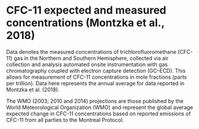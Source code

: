 # CFC-11 expected and measured concentrations (Montzka et al., 2018)

Data denotes the measured concentrations of trichlorofluoromethane (CFC-11) gas in the Northern and Southern Hemisphere, collected via air collection and analysis automated onsite instrumentation with gas chromatography coupled with electron capture detection (GC–ECD). This allows for measurement of CFC-11 concentrations in mole fractions (parts per trillion). Data here represents the annual average for data reported in Montzka et al. (2018).

The WMO (2003; 2010 and 2014) projections are those published by the World Meteorological Organization (WMO) and represent the global average expected change in CFC-11 concentrations based on reported emissions of CFC-11 from all parties to the Montreal Protocol.